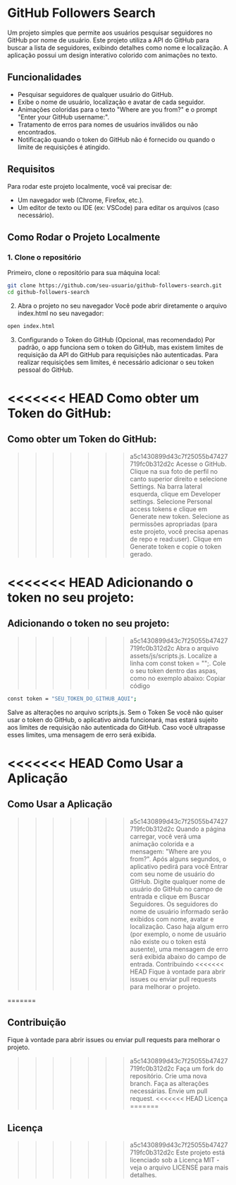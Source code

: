 # GitHub Followers Search

Um projeto simples que permite aos usuários pesquisar seguidores no GitHub por nome de usuário. Este projeto utiliza a API do GitHub para buscar a lista de seguidores, exibindo detalhes como nome e localização. A aplicação possui um design interativo colorido com animações no texto.

## Funcionalidades

- Pesquisar seguidores de qualquer usuário do GitHub.
- Exibe o nome de usuário, localização e avatar de cada seguidor.
- Animações coloridas para o texto "Where are you from?" e o prompt "Enter your GitHub username:".
- Tratamento de erros para nomes de usuários inválidos ou não encontrados.
- Notificação quando o token do GitHub não é fornecido ou quando o limite de requisições é atingido.

## Requisitos

Para rodar este projeto localmente, você vai precisar de:

- Um navegador web (Chrome, Firefox, etc.).
- Um editor de texto ou IDE (ex: VSCode) para editar os arquivos (caso necessário).

## Como Rodar o Projeto Localmente

### 1. Clone o repositório
Primeiro, clone o repositório para sua máquina local:

```bash
git clone https://github.com/seu-usuario/github-followers-search.git
cd github-followers-search
````

2. Abra o projeto no seu navegador
Você pode abrir diretamente o arquivo index.html no seu navegador:
```bash
open index.html
````

3. Configurando o Token do GitHub (Opcional, mas recomendado)
Por padrão, o app funciona sem o token do GitHub, mas existem limites de requisição da API do GitHub para requisições não autenticadas. Para realizar requisições sem limites, é necessário adicionar o seu token pessoal do GitHub.

<<<<<<< HEAD
Como obter um Token do GitHub:
=======
## Como obter um Token do GitHub:
>>>>>>> a5c1430899d43c7f25055b47427719fc0b312d2c
Acesse o GitHub.
Clique na sua foto de perfil no canto superior direito e selecione Settings.
Na barra lateral esquerda, clique em Developer settings.
Selecione Personal access tokens e clique em Generate new token.
Selecione as permissões apropriadas (para este projeto, você precisa apenas de repo e read:user).
Clique em Generate token e copie o token gerado.

<<<<<<< HEAD
Adicionando o token no seu projeto:
=======
## Adicionando o token no seu projeto:
>>>>>>> a5c1430899d43c7f25055b47427719fc0b312d2c
Abra o arquivo assets/js/scripts.js.
Localize a linha com const token = "";.
Cole o seu token dentro das aspas, como no exemplo abaixo:
Copiar código

```bash
const token = "SEU_TOKEN_DO_GITHUB_AQUI";
````
Salve as alterações no arquivo scripts.js.
Sem o Token
Se você não quiser usar o token do GitHub, o aplicativo ainda funcionará, mas estará sujeito aos limites de requisição não autenticada do GitHub. Caso você ultrapasse esses limites, uma mensagem de erro será exibida.

<<<<<<< HEAD
Como Usar a Aplicação
=======
## Como Usar a Aplicação
>>>>>>> a5c1430899d43c7f25055b47427719fc0b312d2c
Quando a página carregar, você verá uma animação colorida e a mensagem: "Where are you from?".
Após alguns segundos, o aplicativo pedirá para você Entrar com seu nome de usuário do GitHub.
Digite qualquer nome de usuário do GitHub no campo de entrada e clique em Buscar Seguidores.
Os seguidores do nome de usuário informado serão exibidos com nome, avatar e localização.
Caso haja algum erro (por exemplo, o nome de usuário não existe ou o token está ausente), uma mensagem de erro será exibida abaixo do campo de entrada.
Contribuindo
<<<<<<< HEAD
Fique à vontade para abrir issues ou enviar pull requests para melhorar o projeto.

=======

## Contribuição
Fique à vontade para abrir issues ou enviar pull requests para melhorar o projeto.
>>>>>>> a5c1430899d43c7f25055b47427719fc0b312d2c
Faça um fork do repositório.
Crie uma nova branch.
Faça as alterações necessárias.
Envie um pull request.
<<<<<<< HEAD
Licença
=======

## Licença
>>>>>>> a5c1430899d43c7f25055b47427719fc0b312d2c
Este projeto está licenciado sob a Licença MIT - veja o arquivo LICENSE para mais detalhes.


